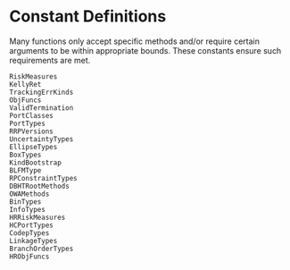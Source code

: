 # Constant Definitions

Many functions only accept specific methods and/or require certain arguments to be within appropriate bounds. These constants ensure such requirements are met.

```@docs
RiskMeasures
KellyRet
TrackingErrKinds
ObjFuncs
ValidTermination
PortClasses
PortTypes
RRPVersions
UncertaintyTypes
EllipseTypes
BoxTypes
KindBootstrap
BLFMType
RPConstraintTypes
DBHTRootMethods
OWAMethods
BinTypes
InfoTypes
HRRiskMeasures
HCPortTypes
CodepTypes
LinkageTypes
BranchOrderTypes
HRObjFuncs
```
